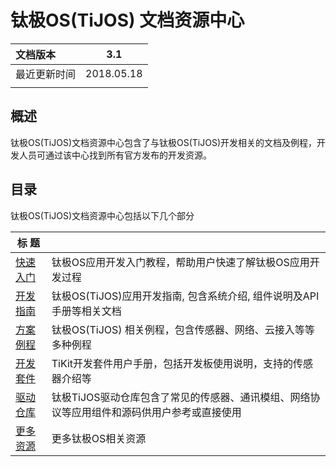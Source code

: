# 钛极OS(TiJOS) 文档资源中心

| 文档版本     |    3.1     |
| :----------- | :--------: |
| 最近更新时间 | 2018.05.18 |
|              |            |

## 概述
钛极OS(TiJOS)文档资源中心包含了与钛极OS(TiJOS)开发相关的文档及例程，开发人员可通过该中心找到所有官方发布的开发资源。

## 目录
钛极OS(TiJOS)文档资源中心包括以下几个部分

| 标 题                                    |                                        |
| -------------------------------------- | -------------------------------------- |
| [快速入门](tijos-development-course/index.md)        | 钛极OS应用开发入门教程，帮助用户快速了解钛极OS应用开发过程      |
| [开发指南](tijos-development-guide/index.md)     | 钛极OS(TiJOS)应用开发指南, 包含系统介绍, 组件说明及API手册等相关文档    |
| [方案例程](tijos-samples/index.md) | 钛极OS(TiJOS) 相关例程，包含传感器、网络、云接入等等多种例程               |
| [开发套件](tikit/tijos_docs_tikit.md)  |TiKit开发套件用户手册，包括开发板使用说明，支持的传感器介绍等  |
| [驱动仓库](tijos-driver/index.md)  | 钛极TiJOS驱动仓库包含了常见的传感器、通讯模组、网络协议等应用组件和源码供用户参考或直接使用 |
| [更多资源](resources.md)  | 更多钛极OS相关资源 |